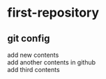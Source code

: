 # first-repository
## git config
add new contents  
add another contents in github  
add third contents
